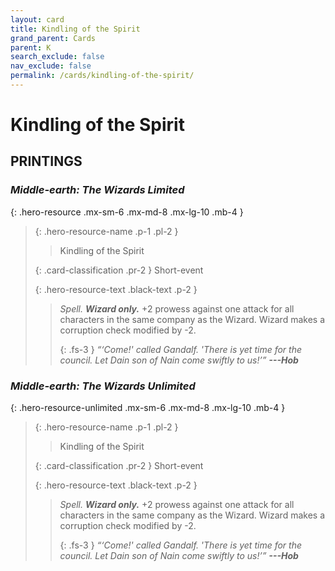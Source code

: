 ```yaml
---
layout: card
title: Kindling of the Spirit
grand_parent: Cards
parent: K
search_exclude: false
nav_exclude: false
permalink: /cards/kindling-of-the-spirit/
---
```


# Kindling of the Spirit


## PRINTINGS


### _Middle-earth: The Wizards Limited_

{: .hero-resource .mx-sm-6 .mx-md-8 .mx-lg-10 .mb-4 }
> {: .hero-resource-name .p-1 .pl-2 }
> > <div class="card-mp"></div>
> > <div class="card-name">Kindling of the Spirit</div>
>
> {: .card-classification .pr-2 }
> Short-event
>
> {: .hero-resource-text .black-text .p-2 }
> > _Spell._ _**Wizard only.**_ +2 prowess against one attack for all characters in the same company as the Wizard. Wizard makes a corruption check modified by -2. 
> > 
> > {: .fs-3 } 
> > _“‘Come!' called Gandalf. 'There is yet time for the council. Let Dain son of Nain come swiftly to us!’”_ ***---&#65279;Hob***  
> 

### _Middle-earth: The Wizards Unlimited_

{: .hero-resource-unlimited .mx-sm-6 .mx-md-8 .mx-lg-10 .mb-4 }
> {: .hero-resource-name .p-1 .pl-2 }
> > <div class="card-mp"></div>
> > <div class="card-name">Kindling of the Spirit</div>
>
> {: .card-classification .pr-2 }
> Short-event
>
> {: .hero-resource-text .black-text .p-2 }
> > _Spell._ _**Wizard only.**_ +2 prowess against one attack for all characters in the same company as the Wizard. Wizard makes a corruption check modified by -2. 
> > 
> > {: .fs-3 } 
> > _“‘Come!' called Gandalf. 'There is yet time for the council. Let Dain son of Nain come swiftly to us!’”_ ***---&#65279;Hob***  
> 
